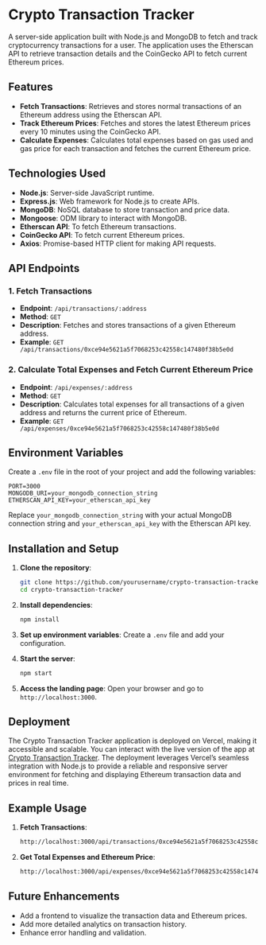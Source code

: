 # Crypto Transaction Tracker

A server-side application built with Node.js and MongoDB to fetch and track cryptocurrency transactions for a user. The application uses the Etherscan API to retrieve transaction details and the CoinGecko API to fetch current Ethereum prices.

## Features

- **Fetch Transactions**: 
Retrieves and stores normal transactions of an Ethereum address using the Etherscan API.
- **Track Ethereum Prices**: 
Fetches and stores the latest Ethereum prices every 10 minutes using the CoinGecko API.
- **Calculate Expenses**:
 Calculates total expenses based on gas used and gas price for each transaction and fetches the current Ethereum price.

## Technologies Used

- **Node.js**: Server-side JavaScript runtime.
- **Express.js**: Web framework for Node.js to create APIs.
- **MongoDB**: NoSQL database to store transaction and price data.
- **Mongoose**: ODM library to interact with MongoDB.
- **Etherscan API**: To fetch Ethereum transactions.
- **CoinGecko API**: To fetch current Ethereum prices.
- **Axios**: Promise-based HTTP client for making API requests.


## API Endpoints

### 1. Fetch Transactions

- **Endpoint**: `/api/transactions/:address`
- **Method**: `GET`
- **Description**: Fetches and stores transactions of a given Ethereum address.
- **Example**: `GET /api/transactions/0xce94e5621a5f7068253c42558c147480f38b5e0d`

### 2. Calculate Total Expenses and Fetch Current Ethereum Price

- **Endpoint**: `/api/expenses/:address`
- **Method**: `GET`
- **Description**: Calculates total expenses for all transactions of a given address and returns the current price of Ethereum.
- **Example**: `GET /api/expenses/0xce94e5621a5f7068253c42558c147480f38b5e0d`

## Environment Variables

Create a `.env` file in the root of your project and add the following variables:

```env
PORT=3000
MONGODB_URI=your_mongodb_connection_string
ETHERSCAN_API_KEY=your_etherscan_api_key
```

Replace `your_mongodb_connection_string` with your actual MongoDB connection string and `your_etherscan_api_key` with the Etherscan API key.


## Installation and Setup

1. **Clone the repository**:

   ```bash
   git clone https://github.com/yourusername/crypto-transaction-tracker.git
   cd crypto-transaction-tracker
   ```

2. **Install dependencies**:

   ```bash
   npm install
   ```

3. **Set up environment variables**: Create a `.env` file and add your configuration.

4. **Start the server**:

   ```bash
   npm start
   ```

5. **Access the landing page**: Open your browser and go to `http://localhost:3000`.


## Deployment

The Crypto Transaction Tracker application is deployed on Vercel, making it accessible and scalable. You can interact with the live version of the app at [Crypto Transaction Tracker](https://crypto-transaction-tracker-ecto0gl5u-yashkalra12s-projects.vercel.app/). The deployment leverages Vercel’s seamless integration with Node.js to provide a reliable and responsive server environment for fetching and displaying Ethereum transaction data and prices in real time.

## Example Usage

1. **Fetch Transactions**:

   ```bash
   http://localhost:3000/api/transactions/0xce94e5621a5f7068253c42558c147480f38b5e0d
   ```

2. **Get Total Expenses and Ethereum Price**:

   ```bash
   http://localhost:3000/api/expenses/0xce94e5621a5f7068253c42558c147480f38b5e0d
   ```

## Future Enhancements

- Add a frontend to visualize the transaction data and Ethereum prices.
- Add more detailed analytics on transaction history.
- Enhance error handling and validation.

